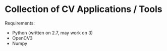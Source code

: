# Collection of CV Applications / Tools

Requirements: 
- Python (written on 2.7, may work on 3)
- OpenCV3
- Numpy
